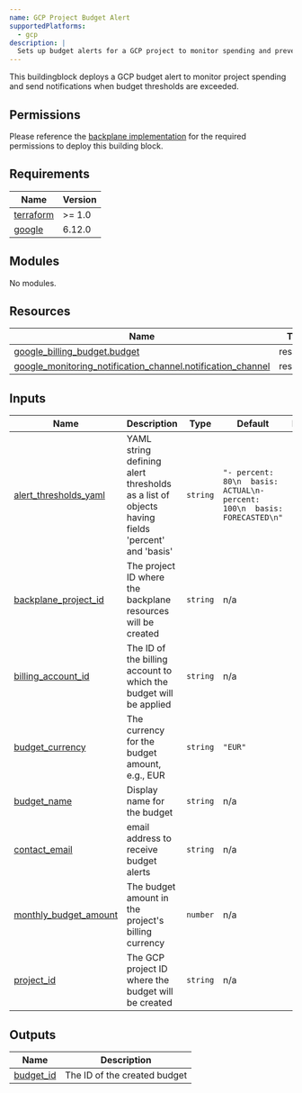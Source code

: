 ```yaml
---
name: GCP Project Budget Alert
supportedPlatforms:
  - gcp
description: |
  Sets up budget alerts for a GCP project to monitor spending and prevent cost overruns.
---
```


This buildingblock deploys a GCP budget alert to monitor project spending and send notifications when budget thresholds are exceeded.

## Permissions

Please reference the [backplane implementation](../backplane/) for the required permissions to deploy this building block.

<!-- BEGIN_TF_DOCS -->
## Requirements

| Name | Version |
|------|---------|
| <a name="requirement_terraform"></a> [terraform](#requirement\_terraform) | >= 1.0 |
| <a name="requirement_google"></a> [google](#requirement\_google) | 6.12.0 |

## Modules

No modules.

## Resources

| Name | Type |
|------|------|
| [google_billing_budget.budget](https://registry.terraform.io/providers/hashicorp/google/6.12.0/docs/resources/billing_budget) | resource |
| [google_monitoring_notification_channel.notification_channel](https://registry.terraform.io/providers/hashicorp/google/6.12.0/docs/resources/monitoring_notification_channel) | resource |

## Inputs

| Name | Description | Type | Default | Required |
|------|-------------|------|---------|:--------:|
| <a name="input_alert_thresholds_yaml"></a> [alert\_thresholds\_yaml](#input\_alert\_thresholds\_yaml) | YAML string defining alert thresholds as a list of objects having fields 'percent' and 'basis' | `string` | `"- percent: 80\n  basis: ACTUAL\n- percent: 100\n  basis: FORECASTED\n"` | no |
| <a name="input_backplane_project_id"></a> [backplane\_project\_id](#input\_backplane\_project\_id) | The project ID where the backplane resources will be created | `string` | n/a | yes |
| <a name="input_billing_account_id"></a> [billing\_account\_id](#input\_billing\_account\_id) | The ID of the billing account to which the budget will be applied | `string` | n/a | yes |
| <a name="input_budget_currency"></a> [budget\_currency](#input\_budget\_currency) | The currency for the budget amount, e.g., EUR | `string` | `"EUR"` | no |
| <a name="input_budget_name"></a> [budget\_name](#input\_budget\_name) | Display name for the budget | `string` | n/a | yes |
| <a name="input_contact_email"></a> [contact\_email](#input\_contact\_email) | email address to receive budget alerts | `string` | n/a | yes |
| <a name="input_monthly_budget_amount"></a> [monthly\_budget\_amount](#input\_monthly\_budget\_amount) | The budget amount in the project's billing currency | `number` | n/a | yes |
| <a name="input_project_id"></a> [project\_id](#input\_project\_id) | The GCP project ID where the budget will be created | `string` | n/a | yes |

## Outputs

| Name | Description |
|------|-------------|
| <a name="output_budget_id"></a> [budget\_id](#output\_budget\_id) | The ID of the created budget |
<!-- END_TF_DOCS -->